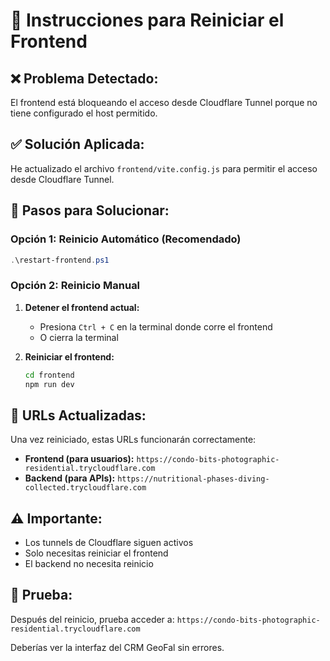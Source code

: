 # 🔄 Instrucciones para Reiniciar el Frontend

## ❌ **Problema Detectado:**
El frontend está bloqueando el acceso desde Cloudflare Tunnel porque no tiene configurado el host permitido.

## ✅ **Solución Aplicada:**
He actualizado el archivo `frontend/vite.config.js` para permitir el acceso desde Cloudflare Tunnel.

## 🚀 **Pasos para Solucionar:**

### **Opción 1: Reinicio Automático (Recomendado)**
```powershell
.\restart-frontend.ps1
```

### **Opción 2: Reinicio Manual**
1. **Detener el frontend actual:**
   - Presiona `Ctrl + C` en la terminal donde corre el frontend
   - O cierra la terminal

2. **Reiniciar el frontend:**
   ```bash
   cd frontend
   npm run dev
   ```

## 🔗 **URLs Actualizadas:**
Una vez reiniciado, estas URLs funcionarán correctamente:

- **Frontend (para usuarios):** `https://condo-bits-photographic-residential.trycloudflare.com`
- **Backend (para APIs):** `https://nutritional-phases-diving-collected.trycloudflare.com`

## ⚠️ **Importante:**
- Los tunnels de Cloudflare siguen activos
- Solo necesitas reiniciar el frontend
- El backend no necesita reinicio

## 🧪 **Prueba:**
Después del reinicio, prueba acceder a:
`https://condo-bits-photographic-residential.trycloudflare.com`

Deberías ver la interfaz del CRM GeoFal sin errores.
